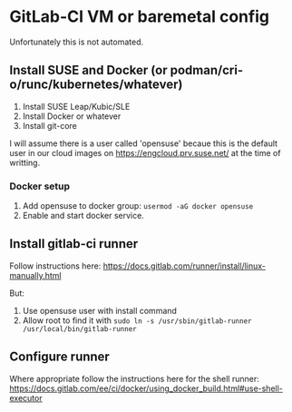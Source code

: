 # GitLab-CI VM or baremetal config

Unfortunately this is not automated.

## Install SUSE and Docker (or podman/cri-o/runc/kubernetes/whatever)

1. Install SUSE Leap/Kubic/SLE
2. Install Docker or whatever
3. Install git-core

I will assume there is a user called 'opensuse' becaue this is the default
user in our cloud images on https://engcloud.prv.suse.net/ at the time of
writting.

### Docker setup

1. Add opensuse to docker group: `usermod -aG docker opensuse`
2. Enable and start docker service.

## Install gitlab-ci runner

Follow instructions here:
https://docs.gitlab.com/runner/install/linux-manually.html

But:
1. Use opensuse user with install command
2. Allow root to find it with
   `sudo ln -s /usr/sbin/gitlab-runner /usr/local/bin/gitlab-runner`

## Configure runner

Where appropriate follow the instructions here for the shell runner:
https://docs.gitlab.com/ee/ci/docker/using_docker_build.html#use-shell-executor


